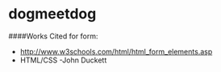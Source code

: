 # dogmeetdog

####Works Cited for form:
* http://www.w3schools.com/html/html_form_elements.asp
* HTML/CSS -John Duckett
